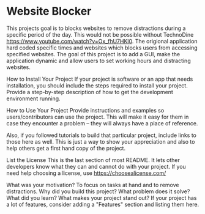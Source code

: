 # Website Blocker



This projects goal is to blocks websites to remove distractions during a specific period of the day. This would not be possible without TechnoDine https://www.youtube.com/watch?v=Ox_fhU7HKl0. The origional application hard coded specific times and websites which blocks users from accessing specified websites. The goal of this project is to add a GUI, make the application dynamic and allow users to set working hours and distracting websites. 


How to Install Your Project
If your project is software or an app that needs installation, you should include the steps required to install your project. Provide a step-by-step description of how to get the development environment running.

How to Use Your Project
Provide instructions and examples so users/contributors can use the project. This will make it easy for them in case they encounter a problem – they will always have a place of reference.

Also, if you followed tutorials to build that particular project, include links to those here as well. This is just a way to show your appreciation and also to help others get a first hand copy of the project.

List the License
This is the last section of most README. It lets other developers know what they can and cannot do with your project. If you need help choosing a license, use https://choosealicense.com/


What was your motivation?
To focus on tasks at hand and to remove distractions. 
Why did you build this project?
What problem does it solve?
What did you learn?
What makes your project stand out? If your project has a lot of features, consider adding a "Features" section and listing them here.

